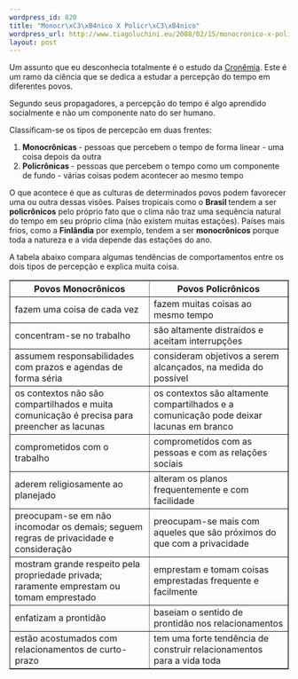 ```yaml
--- 
wordpress_id: 820
title: "Monocr\xC3\xB4nico X Policr\xC3\xB4nico"
wordpress_url: http://www.tiagoluchini.eu/2008/02/15/monocronico-x-policronico/
layout: post
---
```

Um assunto que eu desconhecia totalmente é o estudo da <a href="http://en.wikipedia.org/wiki/Chronemics" target="_blank">Cronêmia</a>. Este é um ramo da ciência que se dedica a estudar a percepção do tempo em diferentes povos.

Segundo seus propagadores, a percepção do tempo é algo aprendido socialmente e não um componente nato do ser humano.

Classificam-se os tipos de percepcão em duas frentes:
<ol>
	<li><strong>Monocrônicas </strong>- pessoas que percebem o tempo de forma linear - uma coisa depois da outra</li>
	<li><strong>Policrônicas </strong>- pessoas que percebem o tempo como um componente de fundo - várias coisas podem acontecer ao mesmo tempo</li>
</ol>
O que acontece é que as culturas de determinados povos podem favorecer uma ou outra dessas visões. Países tropicais como o <strong>Brasil </strong>tendem a ser <strong>policrônicos</strong> pelo próprio fato que o clima não traz uma sequência natural do tempo em seu próprio clima (não existem muitas estações). Países mais frios, como a <strong>Finlândia</strong> por exemplo, tendem a ser <strong>monocrônicos</strong> porque toda a natureza e a vida depende das estações do ano.

A tabela abaixo compara algumas tendências de comportamentos entre os dois tipos de percepção e explica muita coisa.
<table border="1" cellpadding="15" cellspacing="20" width="100%">
<tr>
<th width="50%">Povos Monocrônicos</th>
<th width="50%">Povos Policrônicos</th>
</tr>
<tr>
<td>fazem uma coisa de cada vez</td>
<td>fazem muitas coisas ao mesmo tempo</td>
</tr>
<tr>
<td>concentram-se no trabalho</td>
<td>são altamente distraídos e aceitam interrupções</td>
</tr>
<tr>
<td>assumem responsabilidades com prazos e agendas de forma séria</td>
<td>consideram objetivos a serem alcançados, na medida do possível</td>
</tr>
<tr>
<td>os contextos não são compartilhados e muita comunicação é precisa para preencher as lacunas</td>
<td>os contextos são altamente compartilhados e a comunicação pode deixar lacunas em branco</td>
</tr>
<tr>
<td>comprometidos com o trabalho</td>
<td>comprometidos com as pessoas e com as relações sociais</td>
</tr>
<tr>
<td>aderem religiosamente ao planejado</td>
<td>alteram os planos frequentemente e com facilidade</td>
</tr>
<tr>
<td>preocupam-se em não incomodar os demais; seguem regras de privacidade e consideração</td>
<td>preocupam-se mais com aqueles que são próximos do que com a privacidade</td>
</tr>
<tr>
<td>mostram grande respeito pela propriedade privada; raramente emprestam ou tomam emprestado</td>
<td>emprestam e tomam coisas emprestadas frequente e facilmente</td>
</tr>
<tr>
<td>enfatizam a prontidão</td>
<td>baseiam o sentido de prontidão nos relacionamentos</td>
</tr>
<tr>
<td>estão acostumados com relacionamentos de curto-prazo</td>
<td>tem uma forte tendência de construir relacionamentos para a vida toda</td>
</tr>
</table>
